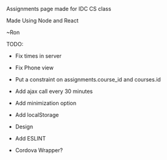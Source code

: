 Assignments page made for IDC CS class

Made Using Node and React

~Ron

TODO:

* Fix times in server

* Fix Phone view

* Put a constraint on assignments.course_id and courses.id

* Add ajax call every 30 minutes
* Add minimization option
* Add localStorage

* Design
* Add ESLINT

* Cordova Wrapper?